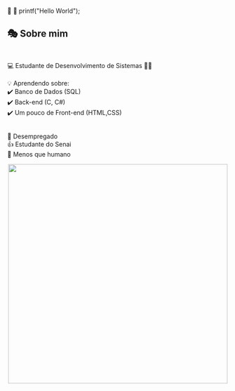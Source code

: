  👋  🌌 printf("Hello World");

## 🎭 Sobre mim  <br><br>
💻 Estudante de Desenvolvimento de Sistemas 👨‍💻  <br><br>
💡 Aprendendo sobre:<br>
✔️ Banco de Dados (SQL)<br>
✔️ Back-end (C, C#)<br>
✔️ Um pouco de Front-end (HTML,CSS)<br><br>
  
 💩 Desempregado<br>
 👍 Estudante do Senai<br>
 🍥 Menos que humano


<div align="center">
  <img src="https://media.giphy.com/media/qgQUggAC3Pfv687qPC/giphy.gif" width="500px">
</div>
<svg width="600" height="150" viewBox="0 0 600 150" xmlns="http://www.w3.org/2000/svg">
